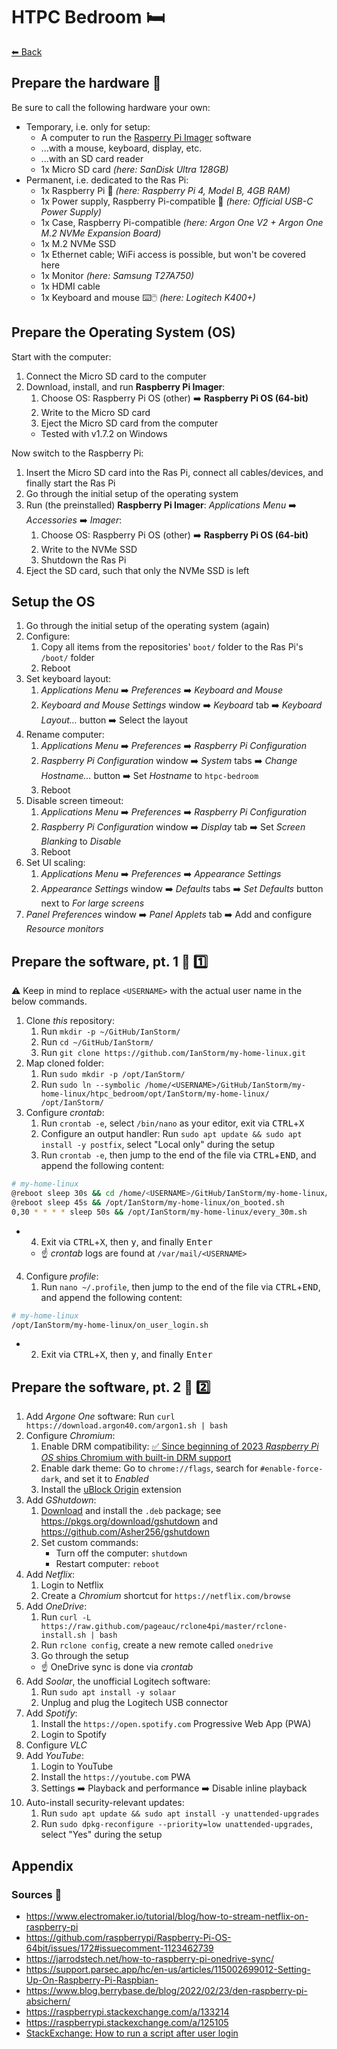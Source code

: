 # HTPC Bedroom 🛏️

[⬅ Back](../README.md)


## Prepare the hardware 🧰

Be sure to call the following hardware your own:

* Temporary, i.e. only for setup:
	* A computer to run the [Rasperry Pi Imager](https://www.raspberrypi.org/downloads/) software
	* ...with a mouse, keyboard, display, etc.
	* ...with an SD card reader
	* 1x Micro SD card *(here: SanDisk Ultra 128GB)*
* Permanent, i.e. dedicated to the Ras Pi:
	* 1x Raspberry Pi 🥧 *(here: Raspberry Pi 4, Model B, 4GB RAM)*
	* 1x Power supply, Raspberry Pi-compatible 🔌 *(here: Official USB-C Power Supply)*
	* 1x Case, Raspberry Pi-compatible *(here: Argon One V2 + Argon One M.2 NVMe Expansion Board)*
	* 1x M.2 NVMe SSD
	* 1x Ethernet cable; WiFi access is possible, but won't be covered here
	* 1x Monitor *(here: Samsung T27A750)*
	* 1x HDMI cable
	* 1x Keyboard and mouse ⌨️🖱️ *(here: Logitech K400+)*


## Prepare the Operating System (OS)

Start with the computer:
1. Connect the Micro SD card to the computer
2. Download, install, and run **Raspberry Pi Imager**:
	1. Choose OS: Raspberry Pi OS (other) ➡️ **Raspberry Pi OS (64-bit)**
	2. Write to the Micro SD card
	2. Eject the Micro SD card from the computer
	* Tested with v1.7.2 on Windows

Now switch to the Raspberry Pi:
1. Insert the Micro SD card into the Ras Pi, connect all cables/devices, and finally start the Ras Pi
2. Go through the initial setup of the operating system
2. Run (the preinstalled) **Raspberry Pi Imager**: _Applications Menu_ ➡️ _Accessories_ ➡️ _Imager_:
	1. Choose OS: Raspberry Pi OS (other) ➡️ **Raspberry Pi OS (64-bit)**
	2. Write to the NVMe SSD
	3. Shutdown the Ras Pi
2. Eject the SD card, such that only the NVMe SSD is left


## Setup the OS

1. Go through the initial setup of the operating system (again)
2. Configure:
	1. Copy all items from the repositories' `boot/` folder to the Ras Pi's `/boot/` folder
	2. Reboot
2. Set keyboard layout:
	1. _Applications Menu_ ➡️ _Preferences_ ➡️ _Keyboard and Mouse_
	2. _Keyboard and Mouse Settings_ window ➡️ _Keyboard_ tab ➡️ _Keyboard Layout…_ button ➡️ Select the layout
2. Rename computer:
	1. _Applications Menu_ ➡️ _Preferences_ ➡️ _Raspberry Pi Configuration_
	2. _Raspberry Pi Configuration_ window ➡️ _System_ tabs ➡️ _Change Hostname…_ button ➡️ Set _Hostname_ to `htpc-bedroom`
	2. Reboot
2. Disable screen timeout:
	1. _Applications Menu_ ➡️ _Preferences_ ➡️ _Raspberry Pi Configuration_
	2. _Raspberry Pi Configuration_ window ➡️ _Display_ tab ➡️ Set _Screen Blanking_ to _Disable_
	2. Reboot
2. Set UI scaling:
	1. _Applications Menu_ ➡️️ _Preferences_ ➡️️ _Appearance Settings_
	2. _Appearance Settings_ window ➡️ _Defaults_ tabs ➡️ _Set Defaults_ button next to _For large screens_
2. _Panel Preferences_ window ➡️ _Panel Applets_ tab ➡️ Add and configure _Resource monitors_


## Prepare the software, pt. 1 🦙 1️⃣

⚠️ Keep in mind to replace `<USERNAME>` with the actual user name in the below commands.

1. Clone _this_ repository:
	1. Run `mkdir -p ~/GitHub/IanStorm/`
	2. Run `cd ~/GitHub/IanStorm/`
	2. Run `git clone https://github.com/IanStorm/my-home-linux.git`
2. Map cloned folder:
	1. Run `sudo mkdir -p /opt/IanStorm/`
	2. Run `sudo ln --symbolic /home/<USERNAME>/GitHub/IanStorm/my-home-linux/htpc_bedroom/opt/IanStorm/my-home-linux/ /opt/IanStorm/`
2. Configure _crontab_:
	1. Run `crontab -e`, select `/bin/nano` as your editor, exit via <kbd>CTRL</kbd>+<kbd>X</kbd>
	2. Configure an output handler: Run `sudo apt update && sudo apt install -y postfix`, select "Local only" during the setup
	2. Run `crontab -e`, then jump to the end of the file via <kbd>CTRL</kbd>+<kbd>END</kbd>, and append the following content:
```sh
# my-home-linux
@reboot sleep 30s && cd /home/<USERNAME>/GitHub/IanStorm/my-home-linux/ && git reset --hard && git pull
@reboot sleep 45s && /opt/IanStorm/my-home-linux/on_booted.sh
0,30 * * * * sleep 50s && /opt/IanStorm/my-home-linux/every_30m.sh
```
*
	4. Exit via <kbd>CTRL</kbd>+<kbd>X</kbd>, then <kbd>y</kbd>, and finally <kbd>Enter</kbd>
	* ☝ _crontab_ logs are found at `/var/mail/<USERNAME>`
4. Configure _profile_:
	1. Run `nano ~/.profile`, then jump to the end of the file via <kbd>CTRL</kbd>+<kbd>END</kbd>, and append the following content:
```sh
# my-home-linux
/opt/IanStorm/my-home-linux/on_user_login.sh
```
*
	2. Exit via <kbd>CTRL</kbd>+<kbd>X</kbd>, then <kbd>y</kbd>, and finally <kbd>Enter</kbd>


## Prepare the software, pt. 2 🦙 2️⃣

1. Add _Argone One_ software: Run `curl https://download.argon40.com/argon1.sh | bash`
2. Configure _Chromium_:
	1. Enable DRM compatibility: [✅ Since beginning of 2023 _Raspberry Pi OS_ ships Chromium with built-in DRM support](https://github.com/raspberrypi/Raspberry-Pi-OS-64bit/issues/11#issuecomment-1445205919)
	2. Enable dark theme: Go to `chrome://flags`, search for `#enable-force-dark`, and set it to _Enabled_
	2. Install the [uBlock Origin](https://chrome.google.com/webstore/detail/ublock-origin/cjpalhdlnbpafiamejdnhcphjbkeiagm) extension
2. Add _GShutdown_:
	1. [Download](http://ports.ubuntu.com/pool/universe/g/gshutdown/gshutdown_0.2-0ubuntu9_arm64.deb) and install the `.deb` package; see https://pkgs.org/download/gshutdown and https://github.com/Asher256/gshutdown
	2. Set custom commands:
		* Turn off the computer: `shutdown`
		* Restart computer: `reboot`
2. Add _Netflix_:
	1. Login to Netflix
	2. Create a _Chromium_ shortcut for `https://netflix.com/browse`
2. Add _OneDrive_:
	1. Run `curl -L https://raw.github.com/pageauc/rclone4pi/master/rclone-install.sh | bash`
	2. Run `rclone config`, create a new remote called `onedrive`
	2. Go through the setup
	* ☝ OneDrive sync is done via _crontab_
2. Add _Soolar_, the unofficial Logitech software:
	1. Run `sudo apt install -y solaar`
	2. Unplug and plug the Logitech USB connector
2. Add _Spotify_:
	1. Install the `https://open.spotify.com` Progressive Web App (PWA)
	2. Login to Spotify
2. Configure _VLC_
2. Add _YouTube_:
	1. Login to YouTube
	2. Install the `https://youtube.com` PWA
	2. Settings ➡️ Playback and performance ➡️ Disable inline playback
2. Auto-install security-relevant updates:
	1. Run `sudo apt update && sudo apt install -y unattended-upgrades`
	2. Run `sudo dpkg-reconfigure --priority=low unattended-upgrades`, select "Yes" during the setup


## Appendix


### Sources 📙

* https://www.electromaker.io/tutorial/blog/how-to-stream-netflix-on-raspberry-pi
* https://github.com/raspberrypi/Raspberry-Pi-OS-64bit/issues/172#issuecomment-1123462739
* https://jarrodstech.net/how-to-raspberry-pi-onedrive-sync/
* https://support.parsec.app/hc/en-us/articles/115002699012-Setting-Up-On-Raspberry-Pi-Raspbian-
* https://www.blog.berrybase.de/blog/2022/02/23/den-raspberry-pi-absichern/
* https://raspberrypi.stackexchange.com/a/133214
* https://raspberrypi.stackexchange.com/a/125105
* [StackExchange: How to run a script after user login](https://unix.stackexchange.com/a/56088/343022)
